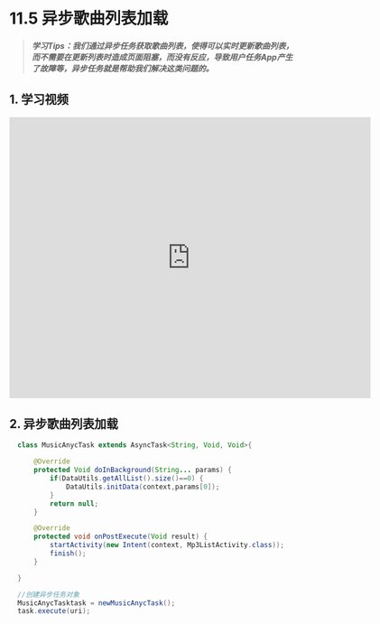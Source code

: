 # 11.5 异步歌曲列表加载

>##### 学习Tips：我们通过异步任务获取歌曲列表，使得可以实时更新歌曲列表，而不需要在更新列表时造成页面阻塞，而没有反应，导致用户任务App产生了故障等，异步任务就是帮助我们解决这类问题的。

## 1. 学习视频

<iframe frameborder="0" width="640" height="498" src="https://v.qq.com/iframe/player.html?vid=z0180bhmznp&tiny=0&auto=0" allowfullscreen></iframe>

## 2. 异步歌曲列表加载

```Java
  class MusicAnycTask extends AsyncTask<String, Void, Void>{

      @Override
      protected Void doInBackground(String... params) {
          if(DataUtils.getAllList().size()==0) {
              DataUtils.initData(context,params[0]);
          }
          return null;
      }

      @Override
      protected void onPostExecute(Void result) {
          startActivity(new Intent(context, Mp3ListActivity.class));
          finish();
      }

  }
```

```Java
  //创建异步任务对象
  MusicAnycTasktask = newMusicAnycTask();
  task.execute(uri);
```